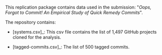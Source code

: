 This replication package contains data used in the submission: "_Oops, Forgot to Commit! An Empirical Study of Quick Remedy Commits_".


The repository contains:

* [systems.csv]_: This csv file contains the list of 1,497 GitHub projects cloned for the analysis. 

* [tagged-commits.csv]_: The list of 500 tagged commits.
